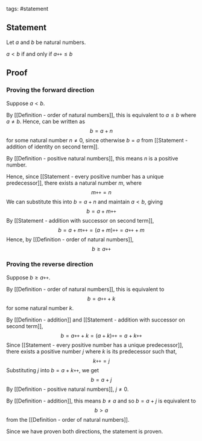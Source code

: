 tags: #statement 

## Statement
Let $a$ and $b$ be natural numbers.

$a \lt b$ if and only if $a\texttt{++} \leq b$

## Proof

### Proving the forward direction

Suppose $a \lt b$.

By [[Definition - order of natural numbers]], this is equivalent to $a \leq b$ where $a \neq b$. Hence, can be written as
$$b = a + n$$
for some natural number $n \neq 0$, since otherwise $b = a$ from [[Statement - addition of identity on second term]].

By [[Definition - positive natural numbers]], this means $n$ is a positive number.

Hence, since [[Statement - every positive number has a unique predecessor]], there exists a natural number $m$, where
$$m\texttt{++} = n$$
We can substitute this into $b = a + n$ and maintain $a \lt b$, giving
$$b = a + m\texttt{++}$$
By [[Statement - addition with successor on second term]],
$$ b = a + m\texttt{++} = (a + m)\texttt{++} = a\texttt{++} + m$$
Hence, by [[Definition - order of natural numbers]],
$$b \geq a\texttt{++}$$


### Proving the reverse direction
Suppose $b \geq a\texttt{++}$.

By [[Definition - order of natural numbers]], this is equivalent to
$$b = a\texttt{++} + k$$
for some natural number $k$.

By [[Definition - addition]] and [[Statement - addition with successor on second term]],
$$b = a\texttt{++} + k = (a + k)\texttt{++} = a + k\texttt{++}$$
Since [[Statement - every positive number has a unique predecessor]], there exists a positive number $j$ where $k$ is its predecessor such that,
$$k\texttt{++} = j$$
Substituting $j$ into $b = a + k\texttt{++}$, we get
$$b = a + j$$
By [[Definition - positive natural numbers]], $j \neq 0$. 

By [[Definition - addition]], this means $b \neq a$ and so $b = a + j$ is equivalent to 
$$ b \gt a$$
from the [[Definition - order of natural numbers]].

Since we have proven both directions, the statement is proven.